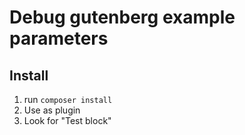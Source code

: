 # Debug gutenberg example parameters

## Install

1. run `composer install`
2. Use as plugin
3. Look for "Test block"
